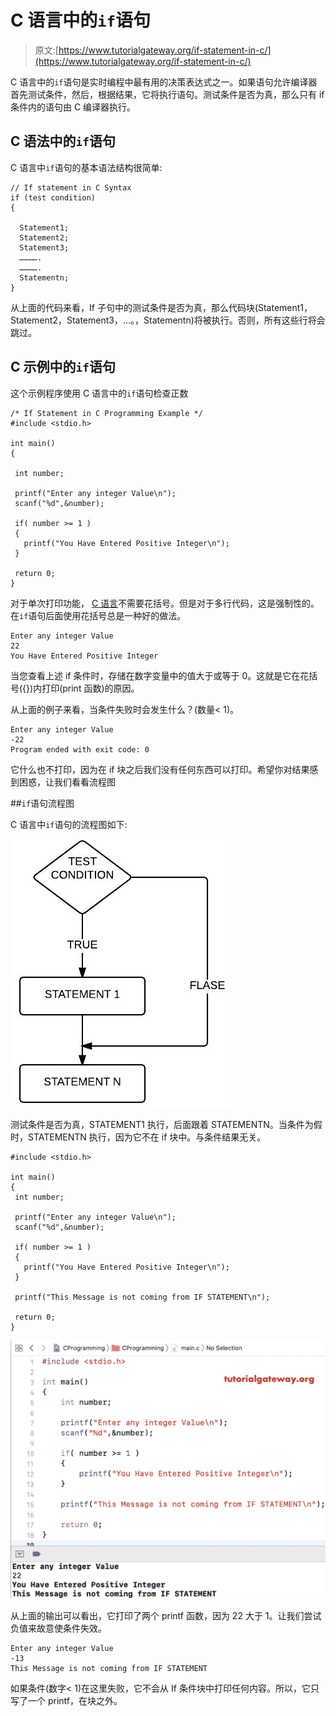 # C 语言中的`if`语句

> 原文:[https://www.tutorialgateway.org/if-statement-in-c/](https://www.tutorialgateway.org/if-statement-in-c/)

C 语言中的`if`语句是实时编程中最有用的决策表达式之一。如果语句允许编译器首先测试条件，然后，根据结果，它将执行语句。测试条件是否为真，那么只有 if 条件内的语句由 C 编译器执行。

## C 语法中的`if`语句

C 语言中`if`语句的基本语法结构很简单:

```
// If statement in C Syntax
if (test condition)
{

  Statement1;
  Statement2;
  Statement3;
  ………….
  ………….
  Statementn;
}
```

从上面的代码来看，If 子句中的测试条件是否为真，那么代码块(Statement1，Statement2，Statement3，…。，Statementn)将被执行。否则，所有这些行将会跳过。

## C 示例中的`if`语句

这个示例程序使用 C 语言中的`if`语句检查正数

```
/* If Statement in C Programming Example */
#include <stdio.h>

int main()
{

 int number;

 printf("Enter any integer Value\n");
 scanf("%d",&number);

 if( number >= 1 )
 {
   printf("You Have Entered Positive Integer\n");
 }

 return 0;
}
```

对于单次打印功能， [C 语言](https://www.tutorialgateway.org/c-programming/)不需要花括号。但是对于多行代码，这是强制性的。在`if`语句后面使用花括号总是一种好的做法。

```
Enter any integer Value
22
You Have Entered Positive Integer
```

当您查看上述 if 条件时，存储在数字变量中的值大于或等于 0。这就是它在花括号({})内打印(print 函数)的原因。

从上面的例子来看，当条件失败时会发生什么？(数量< 1)。

```
Enter any integer Value
-22
Program ended with exit code: 0
```

它什么也不打印，因为在 if 块之后我们没有任何东西可以打印。希望你对结果感到困惑，让我们看看流程图

##`if`语句流程图

C 语言中`if`语句的流程图如下:

![Flow Chart for If statement in C Language](img/c4d018856cb544980e2449110f02e399.png)

测试条件是否为真，STATEMENT1 执行，后面跟着 STATEMENTN。当条件为假时，STATEMENTN 执行，因为它不在 if 块中。与条件结果无关。

```
#include <stdio.h>

int main()
{
 int number;

 printf("Enter any integer Value\n");
 scanf("%d",&number);

 if( number >= 1 )
 {
   printf("You Have Entered Positive Integer\n");
 }

 printf("This Message is not coming from IF STATEMENT\n");

 return 0;
}
```

![If Statement in C Programming 3](img/59b82683d82c0a6ede7829e706414427.png)

从上面的输出可以看出，它打印了两个 printf 函数，因为 22 大于 1。让我们尝试负值来故意使条件失效。

```
Enter any integer Value
-13
This Message is not coming from IF STATEMENT
```

如果条件(数字< 1)在这里失败，它不会从 If 条件块中打印任何内容。所以，它只写了一个 printf，在块之外。